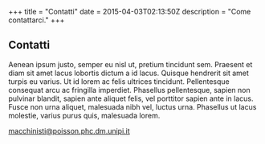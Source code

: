 +++
title = "Contatti"
date = 2015-04-03T02:13:50Z
description = "Come contattarci."
+++

## Contatti

Aenean ipsum justo, semper eu nisl ut, pretium tincidunt sem. Praesent et diam sit amet lacus lobortis dictum a id lacus. Quisque hendrerit sit amet turpis eu varius. Ut id lorem ac felis ultrices tincidunt. Pellentesque consequat arcu ac fringilla imperdiet. Phasellus pellentesque, sapien non pulvinar blandit, sapien ante aliquet felis, vel porttitor sapien ante in lacus. Fusce non urna aliquet, malesuada nibh vel, luctus urna. Phasellus ut lacus molestie, varius purus quis, malesuada lorem.

[macchinisti@poisson.phc.dm.unipi.it](mailto:macchinisti@poisson.phc.dm.unipi.it)